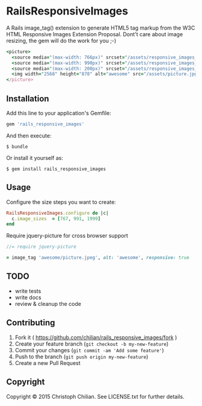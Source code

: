 # RailsResponsiveImages

A Rails image_tag() extension to generate HTML5 <picture> tag markup from the W3C HTML Responsive Images Extension Proposal. Dont't care about image resizing, the gem will do the work for you ;-) 

```ruby
<picture>
  <source media="(max-width: 766px)" srcset="/assets/responsive_images_766/picture.jpg">
  <source media="(max-width: 990px)" srcset="/assets/responsive_images_990/picture.jpg">
  <source media="(max-width: 200px)" srcset="/assets/responsive_images_200/picture.jpg">
  <img width="2568" height="878" alt="awesome" src="/assets/picture.jpg">
</picture>
```

## Installation

Add this line to your application's Gemfile:

```ruby
gem 'rails_responsive_images'
```

And then execute:

    $ bundle

Or install it yourself as:

    $ gem install rails_responsive_images

## Usage

Configure the size steps you want to create:
```ruby
RailsResponsiveImages.configure do |c|
  c.image_sizes  = [767, 991, 1999]
end
```

Require jquery-picture for cross browser support
```javascript
//= require jquery-picture
```

```ruby
= image_tag 'awesome/picture.jpeg', alt: 'awesome', responsive: true
```
## TODO
- write tests
- write docs
- review & cleanup the code

## Contributing

1. Fork it ( https://github.com/chilian/rails_responsive_images/fork )
2. Create your feature branch (`git checkout -b my-new-feature`)
3. Commit your changes (`git commit -am 'Add some feature'`)
4. Push to the branch (`git push origin my-new-feature`)
5. Create a new Pull Request

## Copyright
Copyright © 2015 Christoph Chilian. See LICENSE.txt for further details.
